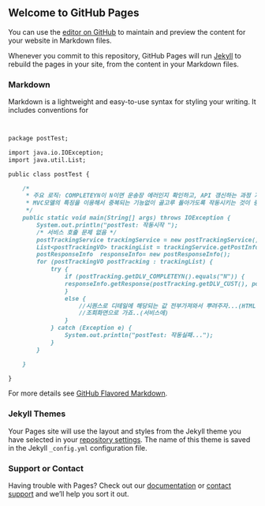 ## Welcome to GitHub Pages

You can use the [editor on GitHub](https://github.com/201645032/201645032github.io/edit/main/README.md) to maintain and preview the content for your website in Markdown files.

Whenever you commit to this repository, GitHub Pages will run [Jekyll](https://jekyllrb.com/) to rebuild the pages in your site, from the content in your Markdown files.

### Markdown

Markdown is a lightweight and easy-to-use syntax for styling your writing. It includes conventions for

```markdown


package postTest;

import java.io.IOException;
import java.util.List;

public class postTest {

	/*
	 * 주요 로직: COMPLETEYN이 N이면 운송장 에러인지 확인하고, API 갱신하는 과정 거쳐서 출력해주고, Y면 출력화면으로 바로 뿌려준다.
	 * MVC모델의 특징을 이용해서 중복되는 기능없이 골고루 돌아가도록 작동시키는 것이 중요함.
	 */
	public static void main(String[] args) throws IOException {
		System.out.println("postTest: 작동시작 ");
		/* 서비스 호출 문제 없음 */
		postTrackingService trackingService = new postTrackingService();
		List<postTrackingVO> trackingList = trackingService.getPostInfo();
		postResponseInfo  responseInfo= new postResponseInfo();
		for (postTrackingVO postTracking : trackingList) {
			try {
				if (postTracking.getDLV_COMPLETEYN().equals("N")) {
				responseInfo.getResponse(postTracking.getDLV_CUST(), postTracking.getDLV_TRACKING_NO(),postTracking.getDLV_SEQ());
				}
				else {
					//시퀀스로 디테일에 해당되는 값 전부가져와서 뿌려주자...(HTML 동적 태그 이용..추후 예정)
					//조회화면으로 가죠..(서비스에)
				}
			} catch (Exception e) {
				System.out.println("postTest: 작동실패...");
			}
		}

	}

}

```

For more details see [GitHub Flavored Markdown](https://guides.github.com/features/mastering-markdown/).

### Jekyll Themes

Your Pages site will use the layout and styles from the Jekyll theme you have selected in your [repository settings](https://github.com/201645032/201645032github.io/settings). The name of this theme is saved in the Jekyll `_config.yml` configuration file.

### Support or Contact

Having trouble with Pages? Check out our [documentation](https://docs.github.com/categories/github-pages-basics/) or [contact support](https://github.com/contact) and we’ll help you sort it out.
